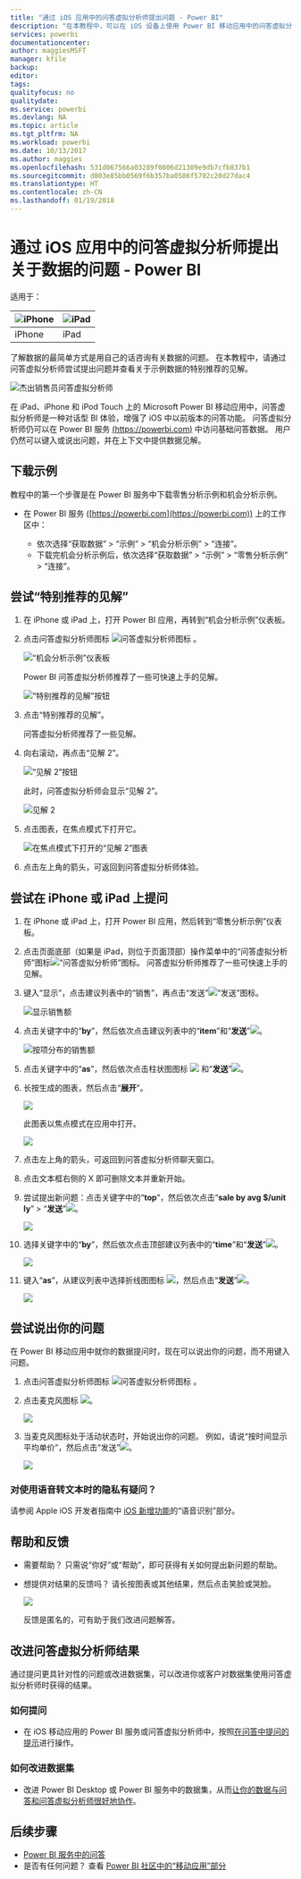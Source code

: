 ```yaml
---
title: "通过 iOS 应用中的问答虚拟分析师提出问题 - Power BI"
description: "在本教程中，可以在 iOS 设备上使用 Power BI 移动应用中的问答虚拟分析师，用自己的话语来询问有关此示例数据的问题。"
services: powerbi
documentationcenter: 
author: maggiesMSFT
manager: kfile
backup: 
editor: 
tags: 
qualityfocus: no
qualitydate: 
ms.service: powerbi
ms.devlang: NA
ms.topic: article
ms.tgt_pltfrm: NA
ms.workload: powerbi
ms.date: 10/13/2017
ms.author: maggies
ms.openlocfilehash: 531d067566a03289f0806d21309e9db7cfb837b1
ms.sourcegitcommit: d803e85bb0569f6b357ba0586f5702c20d27dac4
ms.translationtype: HT
ms.contentlocale: zh-CN
ms.lasthandoff: 01/19/2018
---
```

# <a name="ask-questions-about-your-data-with-the-qa-virtual-analyst-in-ios-apps---power-bi"></a>通过 iOS 应用中的问答虚拟分析师提出关于数据的问题 - Power BI
适用于：

| ![iPhone](media/mobile-apps-ios-qna/iphone-logo-50-px.png) | ![iPad](media/mobile-apps-ios-qna/ipad-logo-50-px.png) |
|:--- |:--- |
| iPhone |iPad |

了解数据的最简单方式是用自己的话咨询有关数据的问题。 在本教程中，请通过问答虚拟分析师尝试提出问题并查看关于示例数据的特别推荐的见解。

![杰出销售员问答虚拟分析师](media/mobile-apps-ios-qna/power-bi-ios-q-n-a-top-sale-intro.png)

在 iPad、iPhone 和 iPod Touch 上的 Microsoft Power BI 移动应用中，问答虚拟分析师是一种对话型 BI 体验，增强了 iOS 中以前版本的问答功能。 问答虚拟分析师仍可以在 Power BI 服务 [(https://powerbi.com)](https://powerbi.com) 中访问基础问答数据。 用户仍然可以键入或说出问题，并在上下文中提供数据见解。

## <a name="download-the-samples"></a>下载示例
教程中的第一个步骤是在 Power BI 服务中下载零售分析示例和机会分析示例。

* 在 Power BI 服务 ([https://powerbi.com](https://powerbi.com)) 上的工作区中：

  * 依次选择“获取数据” > “示例” > “机会分析示例” > “连接”。
  * 下载完机会分析示例后，依次选择“获取数据” > “示例” > “零售分析示例” > “连接”。

## <a name="try-featured-insights"></a>尝试“特别推荐的见解”
1. 在 iPhone 或 iPad 上，打开 Power BI 应用，再转到“机会分析示例”仪表板。
2. 点击问答虚拟分析师图标 ![问答虚拟分析师图标](media/mobile-apps-ios-qna/power-bi-ios-q-n-a-icon.png) 。

     ![“机会分析示例”仪表板](media/mobile-apps-ios-qna/power-bi-ios-qna-opportunity-analysis.png)

     Power BI 问答虚拟分析师推荐了一些可快速上手的见解。

     ![“特别推荐的见解”按钮](media/mobile-apps-ios-qna/power-bi-ios-qna-suggest-insights.png)
3. 点击“特别推荐的见解”。

     问答虚拟分析师推荐了一些见解。
4. 向右滚动，再点击“见解 2”。

    ![“见解 2”按钮](media/mobile-apps-ios-qna/power-bi-ios-qna-suggest-insight-2.png)

     此时，问答虚拟分析师会显示“见解 2”。

    ![见解 2](media/mobile-apps-ios-qna/power-bi-ios-qna-show-insight-2.png)
5. 点击图表，在焦点模式下打开它。

    ![在焦点模式下打开的“见解 2”图表](media/mobile-apps-ios-qna/power-bi-ios-qna-open-insight-2.png)
6. 点击左上角的箭头，可返回到问答虚拟分析师体验。

## <a name="try-asking-questions-on-your-iphone-or-ipad"></a>尝试在 iPhone 或 iPad 上提问
1. 在 iPhone 或 iPad 上，打开 Power BI 应用，然后转到“零售分析示例”仪表板。
2. 点击页面底部（如果是 iPad，则位于页面顶部）操作菜单中的“问答虚拟分析师”图标![“问答虚拟分析师”图标](media/mobile-apps-ios-qna/power-bi-ios-q-n-a-icon.png)。
     问答虚拟分析师推荐了一些可快速上手的见解。
3. 键入“显示”，点击建议列表中的“销售”，再点击“发送”![“发送”图标](media/mobile-apps-ios-qna/power-bi-ios-qna-send-icon.png)。

    ![显示销售额](media/mobile-apps-ios-qna/power-bi-ios-q-n-a-show-sales.png)
4. 点击关键字中的“**by**”，然后依次点击建议列表中的“**item**”和“**发送**”![](media/mobile-apps-ios-qna/power-bi-ios-qna-send-icon.png)。

    ![按项分布的销售额](media/mobile-apps-ios-qna/power-bi-ios-q-n-a-sale-by-item.png)
5. 点击关键字中的“**as**”，然后依次点击柱状图图标 ![](media/mobile-apps-ios-qna/power-bi-ios-q-n-a-column-chart-icon.png) 和“**发送**”![](media/mobile-apps-ios-qna/power-bi-ios-qna-send-icon.png)。
6. 长按生成的图表，然后点击“**展开**”。

    ![](media/mobile-apps-ios-qna/power-bi-ios-q-n-a-tap-expand-feedback.png)

    此图表以焦点模式在应用中打开。

    ![](media/mobile-apps-ios-qna/power-bi-ios-q-n-a-expanded-chart.png)
7. 点击左上角的箭头，可返回到问答虚拟分析师聊天窗口。
8. 点击文本框右侧的 X 即可删除文本并重新开始。
9. 尝试提出新问题：点击关键字中的“**top**”，然后依次点击“**sale by avg $/unit ly**” > “**发送**”![](media/mobile-apps-ios-qna/power-bi-ios-qna-send-icon.png)。

    ![](media/mobile-apps-ios-qna/power-bi-ios-q-n-a-top-sale-2.png)
10. 选择关键字中的“**by**”，然后依次点击顶部建议列表中的“**time**”和“**发送**”![](media/mobile-apps-ios-qna/power-bi-ios-qna-send-icon.png)。

     ![](media/mobile-apps-ios-qna/power-bi-ios-q-n-a-top-sale-by-time.png)
11. 键入“**as**”，从建议列表中选择折线图图标 ![](media/mobile-apps-ios-qna/power-bi-ios-q-n-a-line-chart-icon.png)，然后点击“**发送**”![](media/mobile-apps-ios-qna/power-bi-ios-qna-send-icon.png)。

    ![](media/mobile-apps-ios-qna/power-bi-ios-q-n-a-top-sale-as-line.png)

## <a name="try-saying-your-questions"></a>尝试说出你的问题
在 Power BI 移动应用中就你的数据提问时，现在可以说出你的问题，而不用键入问题。

1. 点击问答虚拟分析师图标 ![问答虚拟分析师图标](media/mobile-apps-ios-qna/power-bi-ios-q-n-a-icon.png) 。
2. 点击麦克风图标 ![](media/mobile-apps-ios-qna/power-bi-ios-qna-mic-icon.png)。

    ![](media/mobile-apps-ios-qna/power-bi-ios-qna-mic-on.png)

1. 当麦克风图标处于活动状态时，开始说出你的问题。 例如，请说“按时间显示平均单价”，然后点击“发送”![](media/mobile-apps-ios-qna/power-bi-ios-qna-send-icon.png)。

    ![](media/mobile-apps-ios-qna/power-bi-ios-qna-speech-complete.png)

### <a name="questions-about-privacy-when-using-speech-to-text"></a>对使用语音转文本时的隐私有疑问？
请参阅 Apple iOS 开发者指南中 [iOS 新增功能](https://go.microsoft.com/fwlink/?linkid=845624)的“语音识别”部分。

## <a name="help-and-feedback"></a>帮助和反馈
* 需要帮助？ 只需说“你好”或“帮助”，即可获得有关如何提出新问题的帮助。
* 想提供对结果的反馈吗？ 请长按图表或其他结果，然后点击笑脸或哭脸。

    ![](media/mobile-apps-ios-qna/power-bi-ios-q-n-a-tap-feedback.png)

    反馈是匿名的，可有助于我们改进问题解答。

## <a name="enhance-your-qa-virtual-analyst-results"></a>改进问答虚拟分析师结果
通过提问更具针对性的问题或改进数据集，可以改进你或客户对数据集使用问答虚拟分析师时获得的结果。

### <a name="how-to-ask-questions"></a>如何提问
* 在 iOS 移动应用的 Power BI 服务或问答虚拟分析师中，按照[在问答中提问的提示](service-q-and-a-tips.md)进行操作。

### <a name="how-to-enhance-the-dataset"></a>如何改进数据集
* 改进 Power BI Desktop 或 Power BI 服务中的数据集，从而[让你的数据与问答和问答虚拟分析师很好地协作](service-prepare-data-for-q-and-a.md)。

## <a name="next-steps"></a>后续步骤
* [Power BI 服务中的问答](power-bi-q-and-a.md)
* 是否有任何问题？ 查看 [Power BI 社区中的“移动应用”部分](https://go.microsoft.com/fwlink/?linkid=839277)
